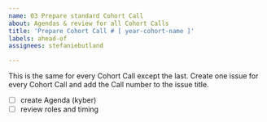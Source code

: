 ```yaml
---
name: 03 Prepare standard Cohort Call
about: Agendas & review for all Cohort Calls
title: 'Prepare Cohort Call # [ year-cohort-name ]'
labels: ahead-of
assignees: stefaniebutland

---
```


This is the same for every Cohort Call except the last. Create one issue for every Cohort Call and add the Call number to the issue title.

- [ ] create Agenda (kyber)
- [ ] review roles and timing
